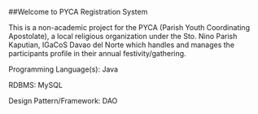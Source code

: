 ##Welcome to PYCA Registration System

This is a non-academic project for the PYCA (Parish Youth Coordinating Apostolate), a local religious organization under the Sto. Nino Parish Kaputian, IGaCoS Davao del Norte which handles and manages the participants profile in their annual festivity/gathering.

Programming Language(s): Java

RDBMS: MySQL

Design Pattern/Framework: DAO
